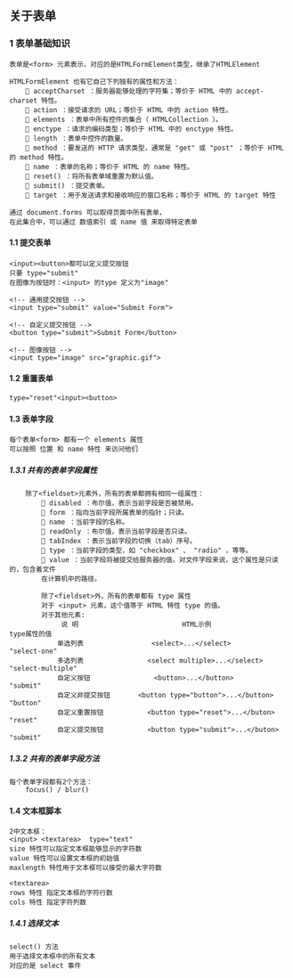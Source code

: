 ## 关于表单

### 1 表单基础知识
    表单是<form> 元素表示，对应的是HTMLFormElement类型，继承了HTMLElement

    HTMLFormElement 也有它自己下列独有的属性和方法：
         acceptCharset ：服务器能够处理的字符集；等价于 HTML 中的 accept-charset 特性。
         action ：接受请求的 URL；等价于 HTML 中的 action 特性。
         elements ：表单中所有控件的集合（ HTMLCollection ）。
         enctype ：请求的编码类型；等价于 HTML 中的 enctype 特性。
         length ：表单中控件的数量。
         method ：要发送的 HTTP 请求类型，通常是 "get" 或 "post" ；等价于 HTML 的 method 特性。
         name ：表单的名称；等价于 HTML 的 name 特性。
         reset() ：将所有表单域重置为默认值。
         submit() ：提交表单。
         target ：用于发送请求和接收响应的窗口名称；等价于 HTML 的 target 特性

    通过 document.forms 可以取得页面中所有表单，
    在此集合中，可以通过 数值索引 或 name 值 来取得特定表单

#### 1.1 提交表单
    <input><button>都可以定义提交按钮
    只要 type="submit"
    在图像为按钮时：<input> 的type 定义为"image"

    <!-- 通用提交按钮 -->
    <input type="submit" value="Submit Form">

    <!-- 自定义提交按钮 -->
    <button type="submit">Submit Form</button>

    <!-- 图像按钮 -->
    <input type="image" src="graphic.gif">

#### 1.2 重置表单
    type="reset"<input><button>

#### 1.3 表单字段
    每个表单<form> 都有一个 elements 属性
    可以按照 位置 和 name 特性 来访问他们

##### 1.3.1 共有的表单字段属性
        除了<fieldset>元素外，所有的表单都拥有相同一组属性：
             disabled ：布尔值，表示当前字段是否被禁用。
             form ：指向当前字段所属表单的指针；只读。
             name ：当前字段的名称。
             readOnly ：布尔值，表示当前字段是否只读。
             tabIndex ：表示当前字段的切换（tab）序号。
             type ：当前字段的类型，如 "checkbox" 、 "radio" ，等等。
             value ：当前字段将被提交给服务器的值。对文件字段来说，这个属性是只读的，包含着文件
            在计算机中的路径。

            除了<fieldset>外，所有的表单都有 type 属性
            对于 <input> 元素，这个值等于 HTML 特性 type 的值。
            对于其他元素:
                 说 明                          HTML示例                                   type属性的值
                单选列表                 <select>...</select>                             "select-one"
                多选列表                <select multiple>...</select>                    "select-multiple"
                自定义按钮                <button>...</button>                                "submit"
                自定义非提交按钮       <button type="button">...</button>                     "button"
                自定义重置按钮           <button type="reset">...</buton>                       "reset"
                自定义提交按钮           <button type="submit">...</buton>                     "submit"

##### 1.3.2 共有的表单字段方法
    每个表单字段都有2个方法：
        focus() / blur()

#### 1.4 文本框脚本
    2中文本框：
    <input> <textarea>  type="text"
    size 特性可以指定文本框能够显示的字符数
    value 特性可以设置文本框的初始值
    maxlength 特性用于文本框可以接受的最大字符数

    <textarea>
    rows 特性 指定文本框的字符行数
    cols 特性 指定字符列数

##### 1.4.1 选择文本
    select() 方法
    用于选择文本框中的所有文本
    对应的是 select 事件